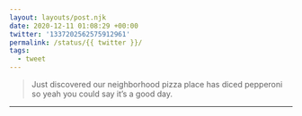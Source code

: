 ```yaml
---
layout: layouts/post.njk
date: 2020-12-11 01:08:29 +00:00
twitter: '1337202562575912961'
permalink: /status/{{ twitter }}/
tags: 
  - tweet
---
```


> Just discovered our neighborhood pizza place has diced pepperoni so yeah you could say it’s a good day.

---
